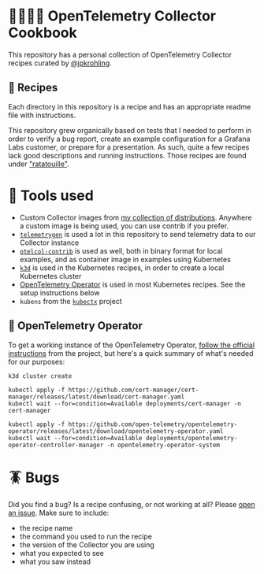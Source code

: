# 🧑🏼‍🍳🍲 OpenTelemetry Collector Cookbook

This repository has a personal collection of OpenTelemetry Collector recipes curated by [@jpkrohling](https://github.com/jpkrohling).

## 📔 Recipes

Each directory in this repository is a recipe and has an appropriate readme file with instructions.

This repository grew organically based on tests that I needed to perform in order to verify a bug report, create an example configuration for a Grafana Labs customer, or prepare for a presentation. As such, quite a few recipes lack good descriptions and running instructions. Those recipes are found under ["ratatouille"](./ratatouille/).

# 🥢 Tools used

- Custom Collector images from [my collection of distributions](https://github.com/jpkrohling/otelcol-distributions). Anywhere a custom image is being used, you can use contrib if you prefer.
- [`telemetrygen`](https://github.com/open-telemetry/opentelemetry-collector-contrib/tree/main/cmd/telemetrygen#installing) is used a lot in this repository to send telemetry data to our Collector instance
- [`otelcol-contrib`](https://github.com/open-telemetry/opentelemetry-collector-releases/releases) is used as well, both in binary format for local examples, and as container image in examples using Kubernetes
- [`k3d`](https://k3d.io) is used in the Kubernetes recipes, in order to create a local Kubernetes cluster
- [OpenTelemetry Operator](https://github.com/open-telemetry/opentelemetry-operator) is used in most Kubernetes recipes. See the setup instructions below
- `kubens` from the [`kubectx`](https://github.com/ahmetb/kubectx) project

## 🍴 OpenTelemetry Operator

To get a working instance of the OpenTelemetry Operator, [follow the official instructions](https://github.com/open-telemetry/opentelemetry-operator?tab=readme-ov-file#getting-started) from the project, but here's a quick summary of what's needed for our purposes:

```terminal
k3d cluster create

kubectl apply -f https://github.com/cert-manager/cert-manager/releases/latest/download/cert-manager.yaml
kubectl wait --for=condition=Available deployments/cert-manager -n cert-manager

kubectl apply -f https://github.com/open-telemetry/opentelemetry-operator/releases/latest/download/opentelemetry-operator.yaml
kubectl wait --for=condition=Available deployments/opentelemetry-operator-controller-manager -n opentelemetry-operator-system
```

# 🪳 Bugs

Did you find a bug? Is a recipe confusing, or not working at all? Please [open an issue](https://github.com/jpkrohling/otelcol-cookbook/issues/new). Make sure to include:

- the recipe name
- the command you used to run the recipe
- the version of the Collector you are using
- what you expected to see
- what you saw instead
